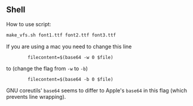 ## Shell

How to use script:
```sh
make_vfs.sh font1.ttf font2.ttf font3.ttf
```

If you are using a mac you need to change this line
```
		filecontent=$(base64 -w 0 $file)
```

to (change the flag from `-w` to `-b`)

```
		filecontent=$(base64 -b 0 $file)
```

GNU coreutils' `base64` seems to differ to Apple's `base64` in this flag (which prevents line wrapping).
